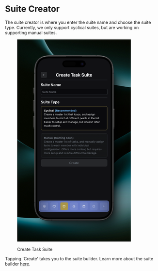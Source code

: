 # Suite Creator

The suite creator is where you enter the suite name and choose the suite type. Currently, we only support cyclical suites, but are working on supporting manual suites.

<figure><img src="../.gitbook/assets/create.png" alt="" width="375"><figcaption><p>Create Task Suite</p></figcaption></figure>

Tapping 'Create' takes you to the suite builder. Learn more about the suite builder [here](suite-builder.md).

